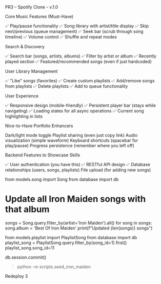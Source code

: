 PR3 – Spotify Clone - v.1.0

Core Music Features (Must-Have)

✅ Play/pause functionality
✅ Song library with artist/title display
✅ Skip next/previous (queue management)
✅ Seek bar (scrub through song timeline)
✅ Volume control
✅ Shuffle and repeat modes

Search & Discovery

✅ Search bar (songs, artists, albums)
✅ Filter by artist or album
✅ Recently played section
✅ Featured/recommended songs (even if just hardcoded)

User Library Management

✅ "Like" songs (favorites)
✅ Create custom playlists
✅ Add/remove songs from playlists
✅ Delete playlists
✅ Add to queue functionality

User Experience

✅ Responsive design (mobile-friendly)
✅ Persistent player bar (stays while navigating)
✅ Loading states for all async operations
✅ Current song highlighting in lists

Nice-to-Have Portfolio Enhancers

Dark/light mode toggle
Playlist sharing (even just copy link)
Audio visualization (simple waveform)
Keyboard shortcuts (spacebar for play/pause)
Progress persistence (remember where you left off)

Backend Features to Showcase Skills

✅ User authentication (you have this)
✅ RESTful API design
✅ Database relationships (users, songs, playlists)
File upload (for adding new songs)



from models.song import Song
from database import db

# Update all Iron Maiden songs with that album
songs = Song.query.filter_by(artist='Iron Maiden').all()
for song in songs:
    song.album = 'Best Of Iron Maiden'
print(f"Updated {len(songs)} songs")

from models.playlist import PlaylistSong
from database import db
playlist_song = PlaylistSong.query.filter_by(song_id=1).first()
playlist_song.song_id=11

db.session.commit()


> python -m scripts.seed_iron_maiden

Redeploy 3
